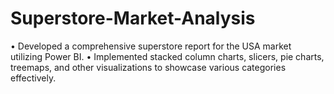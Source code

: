 # Superstore-Market-Analysis

• Developed a comprehensive superstore report for the USA market utilizing Power BI. 
• Implemented stacked column charts, slicers, pie charts, treemaps, and other visualizations to showcase various categories
effectively.
